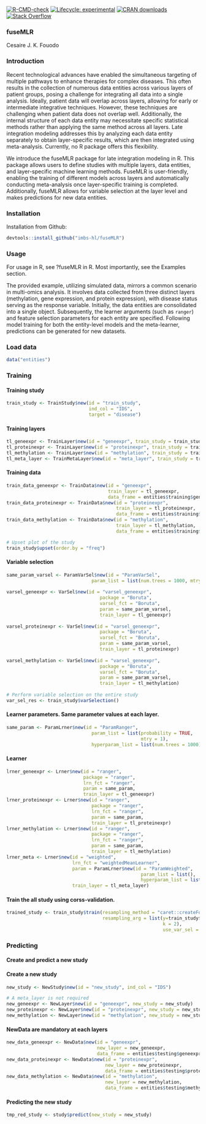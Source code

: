 <!-- badges: start -->
  [![R-CMD-check](https://github.com/imbs-hl/fuseMLR/actions/workflows/R-CMD-check.yaml/badge.svg)](https://github.com/imbs-hl/fuseMLR/actions/workflows/R-CMD-check.yaml)
  [![Lifecycle: experimental](https://img.shields.io/badge/lifecycle-experimental-orange.svg)](https://lifecycle.r-lib.org/articles/stages.html#experimental)
  [![CRAN downloads](http://www.r-pkg.org/badges/version/fuseMLR)](http://cranlogs.r-pkg.org/badges/grand-total/fuseMLR)
  [![Stack Overflow](https://img.shields.io/badge/stackoverflow-questions-orange.svg)](https://stackoverflow.com/questions/tagged/fuseMLR)
<!-- badges: end -->
  
### fuseMLR
Cesaire J. K. Fouodo

### Introduction
Recent technological advances have enabled the simultaneous targeting of multiple pathways to enhance therapies for complex diseases. This often results in the collection of numerous data entities across various layers of patient groups, posing a challenge for integrating all data into a single analysis. Ideally, patient data will overlap across layers, allowing for early or intermediate integrative techniques. However, these techniques are challenging when patient data does not overlap well. Additionally, the internal structure of each data entity may necessitate specific statistical methods rather than applying the same method across all layers. Late integration modeling addresses this by analyzing each data entity separately to obtain layer-specific results, which are then integrated using meta-analysis. Currently, no R package offers this flexibility.

We introduce the fuseMLR package for late integration modeling in R. This package allows users to define studies with multiple layers, data entities, and layer-specific machine learning methods. FuseMLR is user-friendly, enabling the training of different models across layers and automatically conducting meta-analysis once layer-specific training is completed. Additionally, fuseMLR allows for variable selection at the layer level and makes predictions for new data entities.

### Installation
Installation from Github:
```R
devtools::install_github("imbs-hl/fuseMLR")
```

### Usage
For usage in R, see ?fuseMLR in R. Most importantly, see the Examples section. 

The provided example, utilizing simulated data, mirrors a common scenario in multi-omics analysis. It involves data collected from three distinct layers (methylation, gene expression, and protein expression), with disease status serving as the response variable. Initially, the data entities are consolidated into a single object. Subsequently, the learner arguments (such as ```ranger```) and feature selection parameters for each entity are specified. Following model training for both the entity-level models and the meta-learner, predictions can be generated for new datasets.

### Load data
```R
data("entities")
```

### Training

#### Training study
```R
train_study <- TrainStudy$new(id = "train_study",
                              ind_col = "IDS",
                              target = "disease")
```

#### Training layers
```R
tl_geneexpr <- TrainLayer$new(id = "geneexpr", train_study = train_study)
tl_proteinexpr <- TrainLayer$new(id = "proteinexpr", train_study = train_study)
tl_methylation <- TrainLayer$new(id = "methylation", train_study = train_study)
tl_meta_layer <- TrainMetaLayer$new(id = "meta_layer", train_study = train_study)
```

#### Training data
```R
train_data_geneexpr <- TrainData$new(id = "geneexpr",
                                     train_layer = tl_geneexpr,
                                     data_frame = entities$training$geneexpr)
train_data_proteinexpr <- TrainData$new(id = "proteinexpr",
                                        train_layer = tl_proteinexpr,
                                        data_frame = entities$training$proteinexpr)
train_data_methylation <- TrainData$new(id = "methylation",
                                        train_layer = tl_methylation,
                                        data_frame = entities$training$methylation)

# Upset plot of the study
train_study$upset(order.by = "freq")
```

#### Variable selection
```R
same_param_varsel <- ParamVarSel$new(id = "ParamVarSel",
                               param_list = list(num.trees = 1000, mtry = 3))
                               
varsel_geneexpr <- VarSel$new(id = "varsel_geneexpr",
                                  package = "Boruta",
                                  varsel_fct = "Boruta",
                                  param = same_param_varsel,
                                  train_layer = tl_geneexpr)
                                  
varsel_proteinexpr <- VarSel$new(id = "varsel_geneexpr",
                                  package = "Boruta",
                                  varsel_fct = "Boruta",
                                  param = same_param_varsel,
                                  train_layer = tl_proteinexpr)
                                  
varsel_methylation <- VarSel$new(id = "varsel_geneexpr",
                                  package = "Boruta",
                                  varsel_fct = "Boruta",
                                  param = same_param_varsel,
                                  train_layer = tl_methylation)
                                  
# Perform variable selection on the entire study
var_sel_res <- train_study$varSelection()
```

#### Learner parameters. Same parameter values at each layer.
```R
same_param <- ParamLrner$new(id = "ParamRanger",
                               param_list = list(probability = TRUE,
                                                 mtry = 1),
                               hyperparam_list = list(num.trees = 1000))
```

#### Learner

```R
lrner_geneexpr <- Lrner$new(id = "ranger",
                            package = "ranger",
                            lrn_fct = "ranger",
                            param = same_param,
                            train_layer = tl_geneexpr)
lrner_proteinexpr <- Lrner$new(id = "ranger",
                               package = "ranger",
                               lrn_fct = "ranger",
                               param = same_param,
                               train_layer = tl_proteinexpr)
lrner_methylation <- Lrner$new(id = "ranger",
                               package = "ranger",
                               lrn_fct = "ranger",
                               param = same_param,
                               train_layer = tl_methylation)
lrner_meta <- Lrner$new(id = "weighted",
                        lrn_fct = "weightedMeanLearner",
                        param = ParamLrner$new(id = "ParamWeighted",
                                                 param_list = list(),
                                                 hyperparam_list = list()),
                        train_layer = tl_meta_layer)

```

#### Train the all study using corss-validation.

```R
trained_study <- train_study$train(resampling_method = "caret::createFolds",
                                   resampling_arg = list(y=train_study$getTargetValues()$disease,
                                                         k = 2),
                                                         use_var_sel = TRUE)
```

### Predicting

#### Create and predict a new study

#### Create a new study

```R
new_study <- NewStudy$new(id = "new_study", ind_col = "IDS")
```

```R
# A meta_layer is not required
new_geneexpr <- NewLayer$new(id = "geneexpr", new_study = new_study)
new_proteinexpr <- NewLayer$new(id = "proteinexpr", new_study = new_study)
new_methylation <- NewLayer$new(id = "methylation", new_study = new_study)
```

#### NewData are mandatory at each layers

```R
new_data_geneexpr <- NewData$new(id = "geneexpr",
                                 new_layer = new_geneexpr,
                                 data_frame = entities$testing$geneexpr)
new_data_proteinexpr <- NewData$new(id = "proteinexpr",
                                    new_layer = new_proteinexpr,
                                    data_frame = entities$testing$proteinexpr)
new_data_methylation <- NewData$new(id = "methylation",
                                    new_layer = new_methylation,
                                    data_frame = entities$testing$methylation)

```

#### Predicting the new study
```R
tmp_red_study <- study$predict(new_study = new_study)
```
